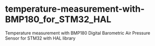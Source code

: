 # temperature-measurement-with-BMP180_for_STM32_HAL
Temperature measurement with BMP180 Digital Barometric Air Pressure Sensor for STM32 with HAL library
